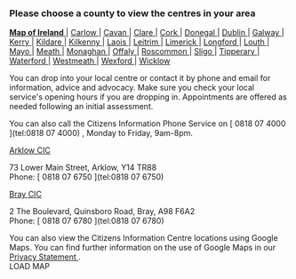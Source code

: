 ###  Please choose a county to view the centres in your area

[ **Map of Ireland** ](/) | [ Carlow ](county/carlow.html) | [ Cavan ](county/cavan.html) | [ Clare ](county/clare.html) | [ Cork ](county/cork.html) | [ Donegal ](county/donegal.html) | [ Dublin ](county/dublin.html) | [ Galway ](county/galway.html) | [ Kerry ](county/kerry.html) | [ Kildare ](county/kildare.html) | [ Kilkenny ](county/kilkenny.html) | [ Laois ](county/laois.html) | [ Leitrim ](county/leitrim.html) | [ Limerick ](county/limerick.html) | [ Longford ](county/longford.html) | [ Louth ](county/louth.html) | [ Mayo ](county/mayo.html) | [ Meath ](county/meath.html) | [ Monaghan ](county/monaghan.html) | [ Offaly ](county/offaly.html) | [ Roscommon ](county/roscommon.html) | [ Sligo ](county/sligo.html) | [ Tipperary ](county/tipperary.html) | [ Waterford ](county/waterford.html) | [ Westmeath ](county/westmeath.html) | [ Wexford ](county/wexford.html) | [ Wicklow ](county/wicklow.html)

You can drop into your local centre or contact it by phone and email for
information, advice and advocacy. Make sure you check your local service's
opening hours if you are dropping in. Appointments are offered as needed
following an initial assessment.  
  
You can also call the Citizens Information Phone Service on [ 0818 07 4000
](tel:0818 07 4000) , Monday to Friday, 9am-8pm.

  

[ Arklow CIC ](centre.php?cic=Arklow+CIC)

73 Lower Main Street, Arklow, Y14 TR88  
Phone: [ 0818 07 6750 ](tel:0818 07 6750)

[ Bray CIC ](centre.php?cic=Bray+CIC)

2 The Boulevard, Quinsboro Road, Bray, A98 F6A2  
Phone: [ 0818 07 6780 ](tel:0818 07 6780)

  

You can also view the Citizens Information Centre locations using Google Maps.
You can find further information on the use of Google Maps in our [ Privacy
Statement ](https://www.citizensinformation.ie/en/privacy.html) .  
LOAD MAP

  
